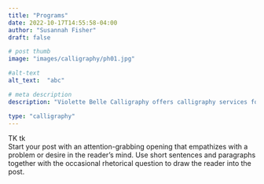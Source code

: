 ```yaml
---
title: "Programs"
date: 2022-10-17T14:55:58-04:00
author: "Susannah Fisher"
draft: false

# post thumb
image: "images/calligraphy/ph01.jpg"

#alt-text
alt_text:  "abc"

# meta description
description: "Violette Belle Calligraphy offers calligraphy services for personal stationery, weddings, and other life events."

type: "calligraphy"
---
```


<figcaption>TK tk</figcaption>
Start your post with an attention-grabbing opening that empathizes with a problem or desire in the reader’s mind. Use short sentences and paragraphs together with the occasional rhetorical question to draw the reader into the post. 

